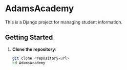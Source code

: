 # AdamsAcademy

This is a Django project for managing student information.

## Getting Started

1. **Clone the repository**:
   ```bash
   git clone <repository-url>
   cd AdamsAcademy